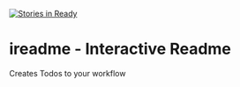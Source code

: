 [![Stories in Ready](https://badge.waffle.io/TimeoutZero/ireadme.png?label=ready&title=Ready)](https://waffle.io/TimeoutZero/ireadme)
# ireadme - Interactive Readme
Creates Todos to your workflow
